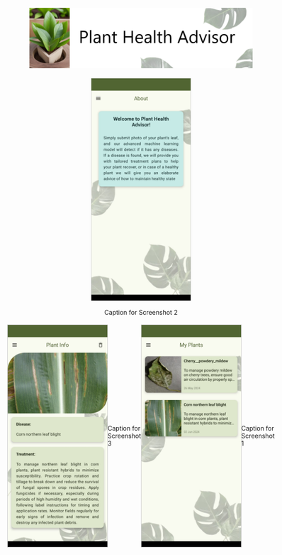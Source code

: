 ![Title](Screenshots/title.png)

<div style="display: flex; justify-content: center; align-items: center;">
  <div style="flex: 100%; padding: 5px; text-align: center;">
    <img src="Screenshots/8.jpg" alt="Screenshot 2" style="height: 500px; border: 1px solid #ccc;">
    <p>Caption for Screenshot 2</p>
  </div>
</div>

<div style="display: flex; justify-content: center; align-items: center;"> <img src="Screenshots/4.jpg" alt="Screenshot 3" style="height: 500px; border: 1px solid #ccc;">
  <p>Caption for Screenshot 3</p>
  <img src="Screenshots/5.jpg" alt="Screenshot 1" style="height: 500px; border: 1px solid #ccc;">
  <p>Caption for Screenshot 1</p>
</div>
